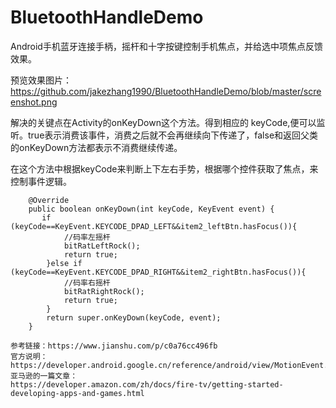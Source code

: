 # BluetoothHandleDemo
Android手机蓝牙连接手柄，摇杆和十字按键控制手机焦点，并给选中项焦点反馈效果。

预览效果图片：
https://github.com/jakezhang1990/BluetoothHandleDemo/blob/master/screenshot.png


解决的关键点在Activity的onKeyDown这个方法。得到相应的 keyCode,便可以监听。true表示消费该事件，消费之后就不会再继续向下传递了，false和返回父类的onKeyDown方法都表示不消费继续传递。

在这个方法中根据keyCode来判断上下左右手势，根据哪个控件获取了焦点，来控制事件逻辑。


```
    @Override
    public boolean onKeyDown(int keyCode, KeyEvent event) {
       if (keyCode==KeyEvent.KEYCODE_DPAD_LEFT&&item2_leftBtn.hasFocus()){
            //码率左摇杆
            bitRatLeftRock();
            return true;
        }else if (keyCode==KeyEvent.KEYCODE_DPAD_RIGHT&&item2_rightBtn.hasFocus()){
            //码率右摇杆
            bitRatRightRock();
            return true;
        }
        return super.onKeyDown(keyCode, event);
    }
```


    参考链接：https://www.jianshu.com/p/c0a76cc496fb
    官方说明：
    https://developer.android.google.cn/reference/android/view/MotionEvent.html#AXIS_LTRIGGER
    亚马逊的一篇文章：
    https://developer.amazon.com/zh/docs/fire-tv/getting-started-developing-apps-and-games.html

